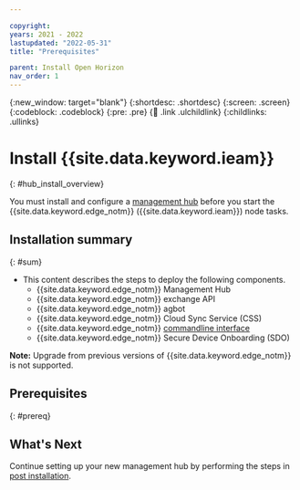 ```yaml
---

copyright:
years: 2021 - 2022
lastupdated: "2022-05-31"
title: "Prerequisites"

parent: Install Open Horizon
nav_order: 1
---
```


{:new_window: target="blank"}
{:shortdesc: .shortdesc}
{:screen: .screen}
{:codeblock: .codeblock}
{:pre: .pre}
{:child: .link .ulchildlink}
{:childlinks: .ullinks}

# Install {{site.data.keyword.ieam}}
{: #hub_install_overview}

You must install and configure a [management hub](../hub/overview.md) before you start the {{site.data.keyword.edge_notm}} ({{site.data.keyword.ieam}}) node tasks.

## Installation summary
{: #sum}

* This content describes the steps to deploy the following components.
  * {{site.data.keyword.edge_notm}} Management Hub
  * {{site.data.keyword.edge_notm}} exchange API
  * {{site.data.keyword.edge_notm}} agbot
  * {{site.data.keyword.edge_notm}} Cloud Sync Service (CSS)
  * {{site.data.keyword.edge_notm}} [commandline interface](../cli/index.md)
  * {{site.data.keyword.edge_notm}} Secure Device Onboarding (SDO)

**Note:** Upgrade from previous versions of {{site.data.keyword.edge_notm}} is not supported.

## Prerequisites
{: #prereq}


## What's Next

Continue setting up your new management hub by performing the steps in [post installation](post_install.md).

